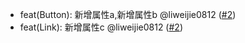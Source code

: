 - feat(Button): 新增属性a,新增属性b @liweijie0812 ([#2](https://github.com/liweijie0812/test-mono-log/pull/2))
- feat(Link): 新增属性c @liweijie0812 ([#2](https://github.com/liweijie0812/test-mono-log/pull/2))

